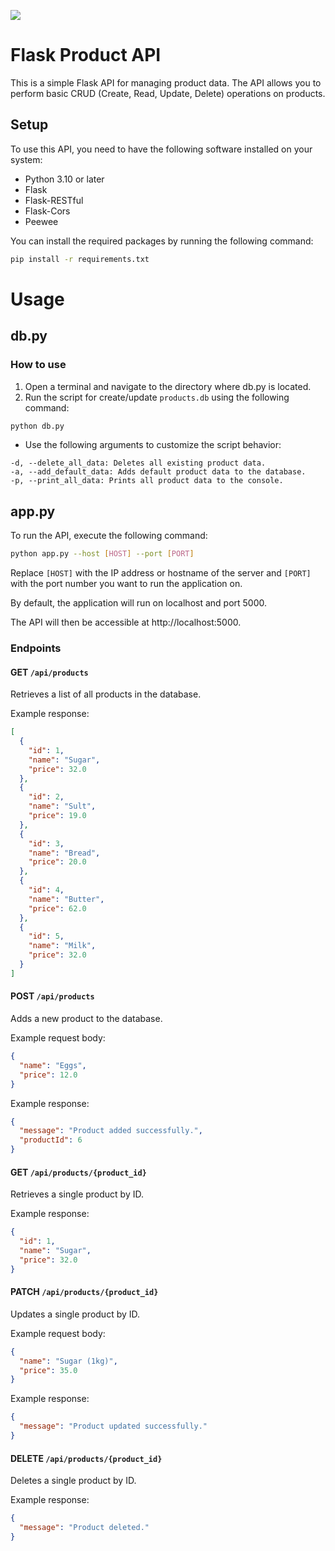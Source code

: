 ![](https://github.com/Stanislav-Hryhorskyi/sonarcube/actions/workflows/python-app.yml/badge.svg)

# Flask Product API

This is a simple Flask API for managing product data. The API allows you to perform basic CRUD (Create, Read, Update, Delete) operations on products.

## Setup
To use this API, you need to have the following software installed on your system:

* Python 3.10 or later
* Flask
* Flask-RESTful
* Flask-Cors
* Peewee

You can install the required packages by running the following command:
```bash
pip install -r requirements.txt
```

# Usage

## db.py

### How to use
1. Open a terminal and navigate to the directory where db.py is located.
2. Run the script for create/update `products.db`  using the following command:
```bash
python db.py
```
* Use the following arguments to customize the script behavior:
```
-d, --delete_all_data: Deletes all existing product data.
-a, --add_default_data: Adds default product data to the database.
-p, --print_all_data: Prints all product data to the console.
```

## app.py
To run the API, execute the following command:
```bash
python app.py --host [HOST] --port [PORT]
```
Replace `[HOST]` with the IP address or hostname of the server and `[PORT]` with the port number you want to run the application on.

By default, the application will run on localhost and port 5000.

The API will then be accessible at http://localhost:5000.

### Endpoints

#### GET `/api/products`
Retrieves a list of all products in the database.

Example response:

```json
[
  {
    "id": 1,
    "name": "Sugar",
    "price": 32.0
  },
  {
    "id": 2,
    "name": "Sult",
    "price": 19.0
  },
  {
    "id": 3,
    "name": "Bread",
    "price": 20.0
  },
  {
    "id": 4,
    "name": "Butter",
    "price": 62.0
  },
  {
    "id": 5,
    "name": "Milk",
    "price": 32.0
  }
]
```

#### POST `/api/products`
Adds a new product to the database.

Example request body:
```json
{
  "name": "Eggs",
  "price": 12.0
}
```
Example response:
```json
{
  "message": "Product added successfully.",
  "productId": 6
}
```

#### GET `/api/products/{product_id}`
Retrieves a single product by ID.

Example response:
```json
{
  "id": 1,
  "name": "Sugar",
  "price": 32.0
}
```

#### PATCH `/api/products/{product_id}`
Updates a single product by ID.

Example request body:
```json
{
  "name": "Sugar (1kg)",
  "price": 35.0
}
```
Example response:
```json
{
  "message": "Product updated successfully."
}
```
#### DELETE `/api/products/{product_id}`
Deletes a single product by ID.

Example response:
```json
{
  "message": "Product deleted."
}
```




